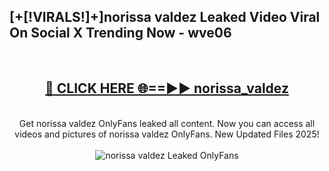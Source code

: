 <h2>[+[!VIRALS!]+]norissa valdez Leaked Video Viral On Social X Trending Now - wve06</h2>
<br>
<div align="center">
<h2><a href="https://libra.edu.pl?norissa_valdez" rel="nofollow">🔴 CLICK HERE 🌐==►► norissa_valdez</a></h2>
<br>
Get norissa valdez OnlyFans leaked all content. Now you can access all videos and pictures of norissa valdez OnlyFans. New Updated Files 2025!
<br>
<br>
<a href="https://libra.edu.pl?norissa_valdez" rel="nofollow" data-target="animated-image.originalLink"><img src="https://i.ibb.co.com/WyWwxjT/player-gif2.gif" alt="norissa valdez Leaked OnlyFans" style="max-width: 100%; display: inline-block;" data-target="animated-image.originalImage"></a>
</div>
<br>